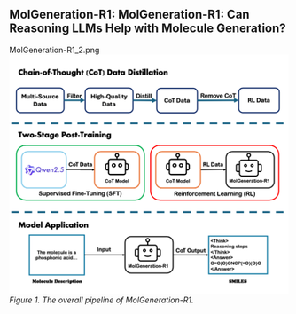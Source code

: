 ## MolGeneration-R1: MolGeneration-R1: Can Reasoning LLMs Help with Molecule Generation?
MolGeneration-R1_2.png
![Figure 1: Pipeline of MolGeneration-R1](MolGeneration-R1_2.png)
*Figure 1. The overall pipeline of MolGeneration-R1.*